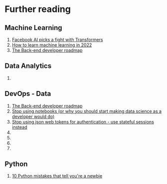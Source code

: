 # Further reading

## Machine Learning

1. [Facebook AI picks a fight with Transformers](https://medium.com/geekculture/facebook-ai-picks-a-fight-with-transformers-5e0f511b4383)
2. [How to learn machine learning in 2022](https://medium.com/geekculture/how-to-learn-machine-learning-in-2022-9ef2ea904986)
3. [The Back-end developer roadmap](https://medium.com/@prajix/backend-developer-roadmap-e61ce30ab10d)

## Data Analytics

1. [](https://medium.com/@ahmedomrane/documentation-in-data-analytics-8963a9be19ac)

## DevOps - Data
1. [The Back-end developer roadmap](https://medium.com/@prajix/backend-developer-roadmap-e61ce30ab10d)
2. [Stop using notebooks (or why you should start making data science as a developer would do)](https://medium.com/@johan-jublanc/stop-using-notebooks-or-why-you-should-start-making-data-science-as-a-developer-would-do-5d67c8990df5)
3. [Stop using json web tokens for authentication - use stateful sessions instead](https://medium.com/betterprogramming.pub/stop-using-json-web-tokens-for-authentication-use-stateful-sessions-instead-c0a803931a5d)
1. [](https://medium.com/)
1. [](https://medium.com/)
1. [](https://medium.com/)
1. [](https://medium.com/)

## Python

1. [10 Python mistakes that tell you're a newbie](https://medium.com/geekculture/10-python-mistakes-that-tell-youre-a-nooby-359487f22c97)

